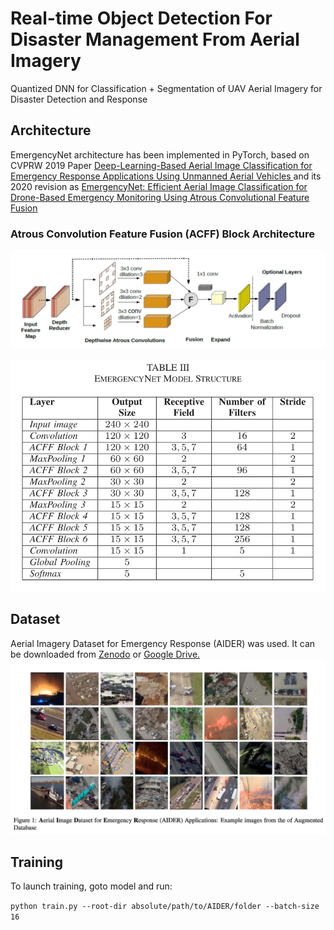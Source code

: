 # Real-time Object Detection For Disaster Management From Aerial Imagery
Quantized DNN for Classification + Segmentation of UAV Aerial Imagery for Disaster Detection and Response

## Architecture
EmergencyNet architecture has been implemented in PyTorch, based on CVPRW 2019 Paper [Deep-Learning-Based Aerial Image Classification for Emergency Response Applications Using Unmanned Aerial Vehicles
](https://arxiv.org/abs/1906.08716) and its 2020 revision as [EmergencyNet: Efficient Aerial Image Classification for Drone-Based Emergency Monitoring Using Atrous Convolutional Feature Fusion](https://ieeexplore.ieee.org/abstract/document/9050881)

### Atrous Convolution Feature Fusion (ACFF) Block Architecture
![ACFF Block](code/disaster_detection/resources/ACFF.png)

![ErNet](code/disaster_detection/resources/MODEL.png)
## Dataset
Aerial Imagery Dataset for Emergency Response (AIDER) was used. It can be downloaded from [Zenodo](https://zenodo.org/record/3888300) or [Google Drive.](https://drive.google.com/file/d/1EUQ8BiTRn-ePsOUoB2WAPMAI9egbvtY-/view?usp=sharing)
![AIDER](code/disaster_detection/resources/AIDER-sample.png)

## Training
To launch training, goto model and run:

```python train.py --root-dir absolute/path/to/AIDER/folder --batch-size 16```
